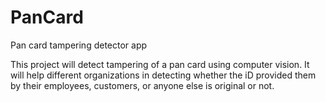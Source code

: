 # PanCard
Pan card tampering detector app

This project will detect tampering of a pan card using computer vision. 
It will help different organizations in detecting whether the iD provided them 
by their employees, customers, or anyone else is original or not. 
